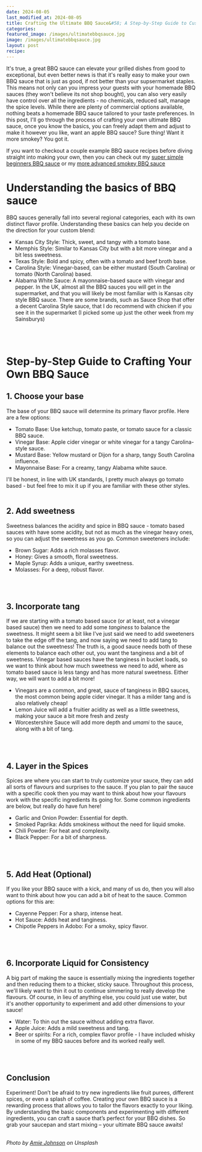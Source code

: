 ```yaml
---
date: 2024-08-05
last_modified_at: 2024-08-05
title: Crafting the Ultimate BBQ Sauce&#58; A Step-by-Step Guide to Custom Blends!
categories:
featured_image: /images/ultimatebbqsauce.jpg
image: /images/ultimatebbqsauce.jpg
layout: post
recipe:
---
```


It's true, a great BBQ sauce can elevate your grilled dishes from good to exceptional, but even better news is that it's really easy to make your own BBQ sauce that is just as good, if not better than your supsermarket staples. This means not only can you impress your guests with your homemade BBQ sauces (they won't believe its not shop bought), you can also very easily have control over all the ingredients - no chemicals, reduced salt, manage the spice levels. While there are plenty of commercial options available, nothing beats a homemade BBQ sauce tailored to your taste preferences. In this post, I'll go through the process of crafting your own ultimate BBQ sauce, once you know the basics, you can freely adapt them and adjust to make it however you like, want an apple BBQ sauce? Sure thing! Want it more smokey? You got it.

If you want to checkout a couple example BBQ sauce recipes before diving straight into making your own, then you can check out my <a href="https://www.robbishfood.com/recipes/howto/2015/06/24/simple-bbq-sauce/" target="_blank">super simple beginners BBQ sauce</a> or my <a href="https://www.robbishfood.com/recipes/howto/2021/08/14/homemade-tomato-ketchup/" target="_blank">more advanced smokey BBQ sauce</a>

# Understanding the basics of BBQ sauce
BBQ sauces generally fall into several regional categories, each with its own distinct flavor profile. Understanding these basics can help you decide on the direction for your custom blend:
- Kansas City Style: Thick, sweet, and tangy with a tomato base.
- Memphis Style: Similar to Kansas City but with a bit more vinegar and a bit less sweetness.
- Texas Style: Bold and spicy, often with a tomato and beef broth base.
- Carolina Style: Vinegar-based, can be either mustard (South Carolina) or tomato (North Carolina) based.
- Alabama White Sauce: A mayonnaise-based sauce with vinegar and pepper.
In the UK, almost all the BBQ sauces you will get in the supermarket, and that you will likely be most familiar with is Kansas city style BBQ sauce. There are some brands, such as Sauce Shop that offer a decent Carolina Style sauce, that I do recommend with chicken if you see it in the supermarket (I picked some up just the other week from my Sainsburys)

<br/>
<br/>

# Step-by-Step Guide to Crafting Your Own BBQ Sauce

## 1. Choose your base
The base of your BBQ sauce will determine its primary flavor profile. Here are a few options:

- Tomato Base: Use ketchup, tomato paste, or tomato sauce for a classic BBQ sauce.
- Vinegar Base: Apple cider vinegar or white vinegar for a tangy Carolina-style sauce.
- Mustard Base: Yellow mustard or Dijon for a sharp, tangy South Carolina influence.
- Mayonnaise Base: For a creamy, tangy Alabama white sauce.

I'll be honest, in line with UK standards, I pretty much always go tomato based - but feel free to mix it up if you are familiar with these other styles.
<br/>
<br/>

## 2. Add sweetness
Sweetness balances the acidity and spice in BBQ sauce - tomato based sauces with have some acidity, but not as much as the vinegar heavy ones, so you can adjust the sweetness as you go. Common sweeteners include:

- Brown Sugar: Adds a rich molasses flavor.
- Honey: Gives a smooth, floral sweetness.
- Maple Syrup: Adds a unique, earthy sweetness.
- Molasses: For a deep, robust flavor.
<br/>
<br/>

## 3. Incorporate tang
If we are starting with a tomato based sauce (or at least, not a vinegar based sauce) then we need to add some _tanginess_ to balance the sweetness. It might seem a bit like I've just said we need to add sweeteners to take the edge off the tang, and now saying we need to add tang to balance out the sweetness! The truth is, a good sauce needs both of these elements to balance each other out, you want the tanginess and a bit of sweetness. Vinegar based sauces have the tanginess in bucket loads, so we want to think about how much sweetness we need to add, where as tomato based sauce is less tangy and has more natural sweetness. Either way, we will want to add a bit more!

- Vinegars are a common, and great, sauce of tanginess in BBQ sauces, the most common being apple cider vinegar. It has a milder tang and is also relatively cheap!
- Lemon Juice will add a fruitier acidity as well as a little sweetness, making your sauce a bit more fresh and zesty
- Worcestershire Sauce will add more depth and _umami_ to the sauce, along with a bit of tang.
<br/>
<br/>

## 4. Layer in the Spices
Spices are where you can start to truly customize your sauce, they can add all sorts of flavours and surprises to the sauce. If you plan to pair the sauce with a specific cook then you may want to think about how your flavours work with the specific ingredients its going for. Some common ingredients are below, but really do have fun here!

- Garlic and Onion Powder: Essential for depth.
- Smoked Paprika: Adds smokiness without the need for liquid smoke.
- Chili Powder: For heat and complexity.
- Black Pepper: For a bit of sharpness.
<br/>
<br/>

## 5. Add Heat (Optional)
If you like your BBQ sauce with a kick, and many of us do, then you will also want to think about how you can add a bit of heat to the sauce. Common options for this are:

- Cayenne Pepper: For a sharp, intense heat.
- Hot Sauce: Adds heat and tanginess.
- Chipotle Peppers in Adobo: For a smoky, spicy flavor.
<br/>
<br/>

## 6. Incorporate Liquid for Consistency
A big part of making the sauce is essentially mixing the ingredients together and then reducing them to a thicker, sticky sauce. Throughout this process, we'll likely want to thin it out to continue simmering to really develop the flavours. Of course, in lieu of anything else, you could just use water, but it's another opportunity to experiment and add other dimensions to your sauce!

- Water: To thin out the sauce without adding extra flavor.
- Apple Juice: Adds a mild sweetness and tang.
- Beer or spirits: For a rich, complex flavor profile - I have included whisky in some of my BBQ sauces before and its worked really well.

<br/>
<br/>

## Conclusion
Experiment! Don’t be afraid to try new ingredients like fruit purees, different spices, or even a splash of coffee. Creating your own BBQ sauce is a rewarding process that allows you to tailor the flavors exactly to your liking. By understanding the basic components and experimenting with different ingredients, you can craft a sauce that’s perfect for your BBQ dishes. So grab your saucepan and start mixing – your ultimate BBQ sauce awaits!
<br>
<br>

<i>
Photo by <a href="https://unsplash.com/@emergeartistry?utm_content=creditCopyText&utm_medium=referral&utm_source=unsplash">Amie Johnson</a> on Unsplash
</i>
